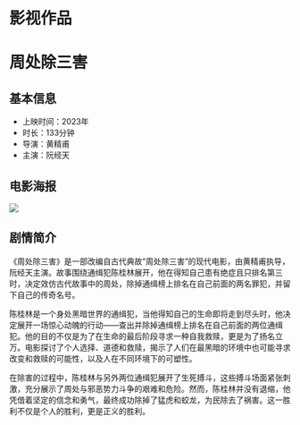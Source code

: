 # 影视作品
<h1>周处除三害</h1>
<h2>基本信息</h2>
<ul>
  <li>上映时间：2023年</li>
  <li>时长：133分钟</li>
  <li>导演：黄精甫</li>
  <li>主演：阮经天</li>
</ul>


<h2>电影海报</h2>
<img src="https://ts1.cn.mm.bing.net/th?id=OIP-C.fnCIiWDTsvzoOtbu0dUShQHaKe&w=210&h=297&c=8&rs=1&qlt=90&o=6&pid=3.1&rm=2">


<h2>剧情简介</h2>
<body>
<P>《周处除三害》是一部改编自古代典故“周处除三害”的现代电影，由黄精甫执导，阮经天主演。故事围绕通缉犯陈桂林展开，他在得知自己患有绝症且只排名第三时，决定效仿古代故事中的周处，除掉通缉榜上排名在自己前面的两名罪犯，并留下自己的传奇名号。</p>
<p>陈桂林是一个身处黑暗世界的通缉犯，当他得知自己的生命即将走到尽头时，他决定展开一场惊心动魄的行动——查出并除掉通缉榜上排名在自己前面的两位通缉犯。他的目的不仅是为了在生命的最后阶段寻求一种自我救赎，更是为了扬名立万。电影探讨了个人选择、道德和救赎，揭示了人们在最黑暗的环境中也可能寻求改变和救赎的可能性，以及人在不同环境下的可塑性。</p>
<p>在除害的过程中，陈桂林与另外两位通缉犯展开了生死搏斗，这些搏斗场面紧张刺激，充分展示了周处与邪恶势力斗争的艰难和危险。然而，陈桂林并没有退缩，他凭借着坚定的信念和勇气，最终成功除掉了猛虎和蛟龙，为民除去了祸害。这一胜利不仅是个人的胜利，更是正义的胜利。</p>
</body>

